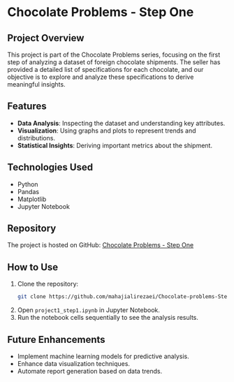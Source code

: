 # Chocolate Problems - Step One

## Project Overview
This project is part of the Chocolate Problems series, focusing on the first step of analyzing a dataset of foreign chocolate shipments. The seller has provided a detailed list of specifications for each chocolate, and our objective is to explore and analyze these specifications to derive meaningful insights.

## Features
- **Data Analysis**: Inspecting the dataset and understanding key attributes.
- **Visualization**: Using graphs and plots to represent trends and distributions.
- **Statistical Insights**: Deriving important metrics about the shipment.

## Technologies Used
- Python
- Pandas
- Matplotlib
- Jupyter Notebook

## Repository
The project is hosted on GitHub: [Chocolate Problems - Step One](https://github.com/mahajialirezaei/Chocolate-problems-Step-one)

## How to Use
1. Clone the repository:
   ```sh
   git clone https://github.com/mahajialirezaei/Chocolate-problems-Step-one.git
   ```
2. Open `project1_step1.ipynb` in Jupyter Notebook.
3. Run the notebook cells sequentially to see the analysis results.

## Future Enhancements
- Implement machine learning models for predictive analysis.
- Enhance data visualization techniques.
- Automate report generation based on data trends.

